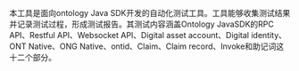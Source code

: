 
本工具是面向ontology Java SDK开发的自动化测试工具。工具能够收集测试结果并记录测试过程，形成测试报告。其测试内容涵盖Ontology JavaSDK的RPC API、Restful API、Websocket API、Digital asset account、Digital identity、ONT Native、ONG Native、ontid、Claim、Claim record、Invoke和助记词这十二个部分。
